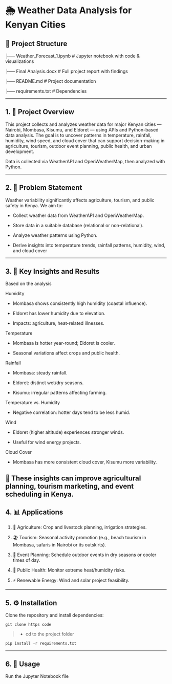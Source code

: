 # 🌦️ Weather Data Analysis for Kenyan Cities

## 📂 Project Structure

├── Weather_Forecast_1.ipynb   # Jupyter notebook with code & visualizations

├── Final Analysis.docx        # Full project report with findings

├── README.md                  # Project documentation

├── requirements.txt           # Dependencies 

------

## 1. 📌 Project Overview

This project collects and analyzes weather data for major Kenyan cities — Nairobi, Mombasa, Kisumu, and Eldoret — using APIs and Python-based data analysis.
The goal is to uncover patterns in temperature, rainfall, humidity, wind speed, and cloud cover that can support decision-making in agriculture, tourism, outdoor event planning, public health, and urban development.

Data is collected via WeatherAPI  and OpenWeatherMap, then analyzed with Python.

------

## 2. 🎯 Problem Statement

Weather variability significantly affects agriculture, tourism, and public safety in Kenya.
We aim to:

- Collect weather data from WeatherAPI and OpenWeatherMap.

- Store data in a suitable database (relational or non-relational).

- Analyze weather patterns using Python.

- Derive insights into temperature trends, rainfall patterns, humidity, wind, and cloud cover

 ------

## 3. 🔬 Key Insights and Results

Based on the analysis

Humidity

- Mombasa shows consistently high humidity (coastal influence).

- Eldoret has lower humidity due to elevation.

- Impacts: agriculture, heat-related illnesses.

Temperature

- Mombasa is hotter year-round; Eldoret is cooler.

- Seasonal variations affect crops and public health.

Rainfall

- Mombasa: steady rainfall.

- Eldoret: distinct wet/dry seasons.

- Kisumu: irregular patterns affecting farming.

Temperature vs. Humidity

- Negative correlation: hotter days tend to be less humid.

Wind

- Eldoret (higher altitude) experiences stronger winds.

- Useful for wind energy projects.

Cloud Cover

- Mombasa has more consistent cloud cover, Kisumu more variability.

📌 These insights can improve agricultural planning, tourism marketing, and event scheduling in Kenya.
----

## 4.  📊 Applications

1. 🌾 Agriculture: Crop and livestock planning, irrigation strategies.

2. 🏖️ Tourism: Seasonal activity promotion (e.g., beach tourism in Mombasa, safaris in Nairobi or its outskirts).

3. 🎉 Event Planning: Schedule outdoor events in dry seasons or cooler times of day.

4. 🏥 Public Health: Monitor extreme heat/humidity risks.

5. ⚡ Renewable Energy: Wind and solar project feasibility.

----

## 5. ⚙️ Installation

Clone the repository and install dependencies:

````
git clone https code
````
>- cd to the project folder
````
pip install -r requirements.txt
````
----
## 6. 📖 Usage
Run the Jupyter Notebook file
